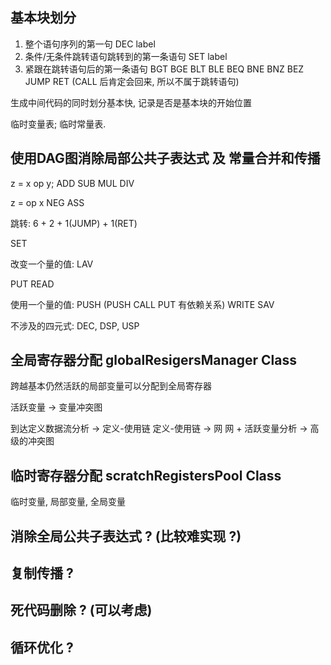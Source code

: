 ## 基本块划分
1. 整个语句序列的第一句 DEC label
2. 条件/无条件跳转语句跳转到的第一条语句 SET label
3. 紧跟在跳转语句后的第一条语句 BGT BGE BLT BLE BEQ BNE BNZ BEZ JUMP RET (CALL 后肯定会回来, 所以不属于跳转语句)

生成中间代码的同时划分基本快, <vector int> 记录是否是基本块的开始位置

临时变量表;
临时常量表.

## 使用DAG图消除局部公共子表达式 及 常量合并和传播
z = x op y;
ADD
SUB
MUL
DIV

z = op x
NEG
ASS

跳转:
6 + 2 + 1(JUMP) + 1(RET)

SET

改变一个量的值:
LAV 


PUT
READ

使用一个量的值:
PUSH (PUSH CALL PUT 有依赖关系)
WRITE
SAV

不涉及的四元式:
DEC, DSP, USP

## 全局寄存器分配 globalResigersManager Class
跨越基本仍然活跃的局部变量可以分配到全局寄存器

活跃变量 -> 变量冲突图

到达定义数据流分析 -> 定义-使用链
定义-使用链 -> 网
网 + 活跃变量分析 -> 高级的冲突图

## 临时寄存器分配 scratchRegistersPool Class
临时变量, 局部变量, 全局变量

## 消除全局公共子表达式 ? (比较难实现 ?)

## 复制传播 ?

## 死代码删除 ? (可以考虑)

## 循环优化 ? 